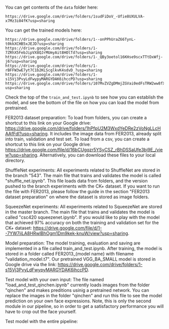 
You can get contents of the ```data``` folder here: 
``````
https://drive.google.com/drive/folders/1sudFiDoV_-Ufie8UXULVA-x7Mz3i04fK?usp=sharing
``````
You can get the trained models here: 
``````
https://drive.google.com/drive/folders/1--onPPhUraZ66TynL-t0kkXCHB5xJEJD?usp=sharing
https://drive.google.com/drive/folders/1-7ZRhX5FebJipVX8QJrMUmyAit8HOlTd?usp=sharing
https://drive.google.com/drive/folders/1-_QBy3oetol16KHse9scxTTtDxWfj-j6?usp=sharing
https://drive.google.com/drive/folders/1-rBFFW3wE7yt7C1b2KLScglkvK4sdvD_?usp=sharing
https://drive.google.com/drive/folders/1-s15Vj3PvyLdFwypyMARGYDAK6ihccPD?usp=sharing
https://drive.google.com/drive/folders/107MvZVZgDMmjZGVai0edFsTRW2ww8fX6?usp=sharing
``````

Check the top of the ```train_and_test.ipynb``` to see how you can establish the model, and see the bottom of the file on how you can load the model from pretrained. 

FER2013 dataset preparation:
To load from folders, you can create a shortcut to this link on your Google drive: https://drive.google.com/drive/folders/1hPfpU2M3WxdYeDRe2zVoNgLLcHAAfFdl?usp=sharing. It includes the image data from FER2013, already split into train, validation and test set.
To load from a csv, you can create a shortcut to this link on your Google drive: https://drive.google.com/file/d/16bCUgqzr5YSyCSZ_rBhDSSaUfe3bj9E_/view?usp=sharing. 
Alternatively, you can download these files to your local directory.

ShuffleNet experiments:
All experiments related to ShuffleNet are stored in the branch "543". The main file that trains and validates the model is called "shuffle_net.ipynb". This file loads data from folders, and the version pushed to the branch experiments with the CK+ dataset. If you want to run the file with FER2013, please follow the guide in the section "FER2013 dataset preparation" on where the dataset is stored as image folders.

SqueezeNet experiments:
All experiments related to SqueezeNet are stored in the master branch. The main file that trains and validates the model is called "csc420 squeezenet.ipynb". If you would like to play with the model that achieved 97% accuracy on both the training and validation set for the CK+ dataset: https://drive.google.com/file/d/1--7YW7iiLA8HRwlBhOgm1Dm9kek-knuW/view?usp=sharing.

Model preparation:
The model training, evaluation and saving are implemented in a file called train_and_test.ipynb. After training, the model is stored in a folder called FER2013_{model name} with filename "validation_model.t7". Our pretrained VGG_BA_SMALL model is stored in Google drive via the link: https://drive.google.com/drive/folders/1-s15Vj3PvyLdFwypyMARGYDAK6ihccPD.

Test model with your own input:
The file named "load_and_test_qinchen.ipynb" currently loads images from the folder "qinchen" and makes preditions usinig a pretrained network. You can replace the images in the folder "qinchen" and run this file to see the model prediction on your own face expressions. Note, this is only the second module in our pipeline, so in order to get a satisfactory performance you will have to crop out the face yourself.

Test model with the entire pipeline:
